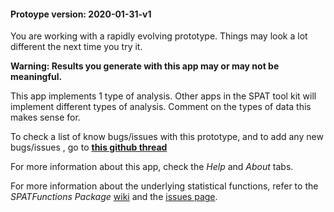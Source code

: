 #### Protoype version: 2020-01-31-v1


You are working with a rapidly evolving prototype. Things may look a lot different
the next time you try it.

**Warning: Results you generate with this app may or may not be meaningful.**

This app implements 1 type of analysis. Other apps in the SPAT tool kit will
implement different types of analysis. Comment on the types of data this makes sense for.



To check a list of know bugs/issues with this prototype, 
and to add any new bugs/issues ,
go to **[this github thread](https://github.com/SOLV-Code/SPAT-Apps/issues/10)**

For more information about this app, check the *Help* and *About* tabs.

For more information about the underlying statistical functions, refer to the *SPATFunctions Package*
[wiki](https://github.com/SOLV-Code/SPATFunctions-Package/wiki) and the [issues page](https://github.com/SOLV-Code/SPATFunctions-Package/issues).
